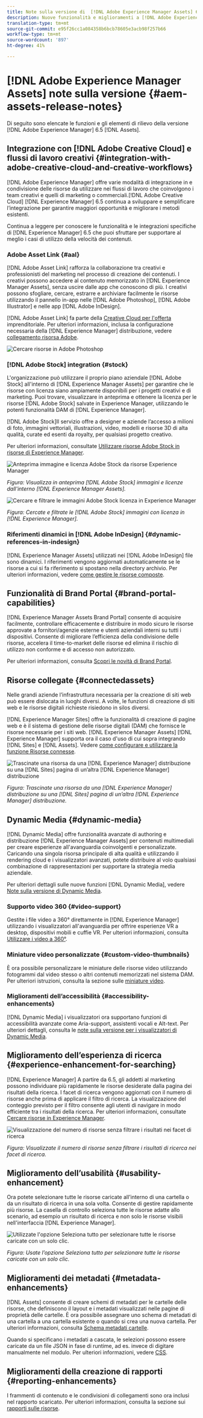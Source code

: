 ```yaml
---
title: Note sulla versione di  [!DNL Adobe Experience Manager Assets] 6.5.
description: Nuove funzionalità e miglioramenti a [!DNL Adobe Experience Manager] 6.5 [!DNL Assets].
translation-type: tm+mt
source-git-commit: e95f26cc1a084358b6bcb78605e3acb98f257b66
workflow-type: tm+mt
source-wordcount: '897'
ht-degree: 41%

---
```



# [!DNL Adobe Experience Manager Assets] note sulla versione  {#aem-assets-release-notes}

Di seguito sono elencate le funzioni e gli elementi di rilievo della versione [!DNL Adobe Experience Manager] 6.5 [!DNL Assets].

## Integrazione con [!DNL Adobe Creative Cloud] e flussi di lavoro creativi {#integration-with-adobe-creative-cloud-and-creative-workflows}

[!DNL Adobe Experience Manager] offre varie modalità di integrazione in e condivisione delle risorse da utilizzare nei flussi di lavoro che coinvolgono i team creativi e quelli di marketing o commerciali.[!DNL Adobe Creative Cloud] [!DNL Experience Manager] 6.5 continua a sviluppare e semplificare l’integrazione per garantire maggiori opportunità e migliorare i metodi esistenti.

Continua a leggere per conoscere le funzionalità e le integrazioni specifiche di [!DNL Experience Manager] 6.5 che puoi sfruttare per supportare al meglio i casi di utilizzo della velocità dei contenuti.

### Adobe Asset Link {#aal}

[!DNL Adobe Asset Link] rafforza la collaborazione tra creativi e professionisti del marketing nel processo di creazione dei contenuti. I creativi possono accedere al contenuto memorizzato in [!DNL Experience Manager Assets], senza uscire dalle app che conoscono di più. I creativi possono sfogliare, cercare, estrarre e archiviare facilmente le risorse utilizzando il pannello in-app nelle [!DNL Adobe Photoshop], [!DNL Adobe Illustrator] e nelle app [!DNL Adobe InDesign].

[!DNL Adobe Asset Link] fa parte della  [Creative Cloud per l&#39;offerta ](https://www.adobe.com/it/creativecloud/business/enterprise.html) imprenditoriale. Per ulteriori informazioni, inclusa la configurazione necessaria della [!DNL Experience Manager] distribuzione, vedere [ collegamento risorsa Adobe](https://helpx.adobe.com/it/enterprise/using/adobe-asset-link.html).

![Cercare risorse in  Adobe Photoshop](assets/asset_search_photoshop.png)

### [!DNL Adobe Stock] integration  {#stock}

L&#39;organizzazione può utilizzare il proprio piano aziendale [!DNL Adobe Stock] all&#39;interno di [!DNL Experience Manager Assets] per garantire che le risorse con licenza siano ampiamente disponibili per i progetti creativi e di marketing. Puoi trovare, visualizzare in anteprima e ottenere la licenza per le risorse [!DNL Adobe Stock] salvate in  Experience Manager, utilizzando le potenti funzionalità DAM di [!DNL Experience Manager].

[!DNL Adobe Stock]Il servizio offre a designer e aziende l’accesso a milioni di foto, immagini vettoriali, illustrazioni, video, modelli e risorse 3D di alta qualità, curate ed esenti da royalty, per qualsiasi progetto creativo.

Per ulteriori informazioni, consultate [Utilizzare  risorse Adobe Stock in  risorse di Experience Manager](/help/assets/aem-assets-adobe-stock.md).

![Anteprima  immagine e licenza Adobe Stock da  risorse Experience Manager](assets/stock_image_preview_license_options.png)

*Figura: Visualizza in anteprima  [!DNL Adobe Stock] immagini e licenze dall&#39;interno  [!DNL Experience Manager Assets].*

![Cercare e filtrare le immagini Adobe Stock  licenza in  Experience Manager](assets/aem-search-filters2.jpg)

*Figura: Cercate e filtrate le  [!DNL Adobe Stock] immagini con licenza in  [!DNL Experience Manager].*

### Riferimenti dinamici in [!DNL Adobe InDesign] {#dynamic-references-in-indesign}

[!DNL Experience Manager Assets] utilizzati nei  [!DNL Adobe InDesign] file sono dinamici. I riferimenti vengono aggiornati automaticamente se le risorse a cui si fa riferimento si spostano nella directory archivio. Per ulteriori informazioni, vedere [come gestire le risorse composte](/help/assets/managing-linked-subassets.md).

## Funzionalità di Brand Portal {#brand-portal-capabilities}

[!DNL Experience Manager Assets Brand Portal] consente di acquisire facilmente, controllare efficacemente e distribuire in modo sicuro le risorse approvate a fornitori/agenzie esterne e utenti aziendali interni su tutti i dispositivi. Consente di migliorare l’efficienza della condivisione delle risorse, accelera il time-to-market delle risorse ed elimina il rischio di utilizzo non conforme e di accesso non autorizzato.

Per ulteriori informazioni, consulta [Scopri le novità di Brand Portal](https://helpx.adobe.com/experience-manager/brand-portal/using/whats-new.html).

## Risorse collegate {#connectedassets}

Nelle grandi aziende l’infrastruttura necessaria per la creazione di siti web può essere dislocata in luoghi diversi. A volte, le funzioni di creazione di siti web e le risorse digitali richieste risiedono in silos diversi.

[!DNL Experience Manager Sites] offre la funzionalità di creazione di pagine web e è il sistema di gestione delle risorse digitali (DAM) che fornisce le risorse necessarie per i siti web. [!DNL Experience Manager Assets] [!DNL Experience Manager] supporta ora il caso d&#39;uso di cui sopra integrando  [!DNL Sites] e  [!DNL Assets]. Vedere [come configurare e utilizzare la funzione Risorse connesse](/help/assets/use-assets-across-connected-assets-instances.md).

![Trascinate una risorsa da una  [!DNL Experience Manager] distribuzione su una  [!DNL Sites] pagina di un’altra  [!DNL Experience Manager] distribuzione](assets/connected-assets-drag-and-drop-only.gif)

*Figura: Trascinate una risorsa da una  [!DNL Experience Manager] distribuzione su una  [!DNL Sites] pagina di un’altra  [!DNL Experience Manager] distribuzione.*

## Dynamic Media {#dynamic-media}

[!DNL Dynamic Media] offre funzionalità avanzate di authoring e distribuzione  [!DNL Experience Manager Assets] per contenuti multimediali per creare esperienze all&#39;avanguardia coinvolgenti e personalizzate. Caricando una singola risorsa principale di alta qualità e utilizzando il rendering cloud e i visualizzatori avanzati, potete distribuire al volo qualsiasi combinazione di rappresentazioni per supportare la strategia media aziendale.

Per ulteriori dettagli sulle nuove funzioni [!DNL Dynamic Media], vedere [Note sulla versione di Dynamic Media](https://experienceleague.adobe.com/docs/dynamic-media-developer-resources/release-notes/s7rn2017.html).

### Supporto video 360 {#video-support}

Gestite i file video a 360° direttamente in [!DNL Experience Manager] utilizzando i visualizzatori all&#39;avanguardia per offrire esperienze VR a desktop, dispositivi mobili e cuffie VR. Per ulteriori informazioni, consulta [Utilizzare i video a 360°](/help/assets/360-video.md).

### Miniature video personalizzate {#custom-video-thumbnails}

È ora possibile personalizzare le miniature delle risorse video utilizzando fotogrammi dal video stesso o altri contenuti memorizzati nel sistema DAM. Per ulteriori istruzioni, consulta la sezione sulle [miniature video](/help/assets/video.md#about-video-thumbnails-in-dynamic-media-scene-mode).

### Miglioramenti dell’accessibilità {#accessibility-enhancements}

[!DNL Dynamic Media] i visualizzatori ora supportano funzioni di accessibilità avanzate come Aria-support, assistenti vocali e Alt-text. Per ulteriori dettagli, consulta le [note sulla versione per i visualizzatori di Dynamic Media](https://experienceleague.adobe.com/docs/dynamic-media-developer-resources/library/home.html).

## Miglioramento dell’esperienza di ricerca {#experience-enhancement-for-searching}

[!DNL Experience Manager] A partire da 6.5, gli addetti al marketing possono individuare più rapidamente le risorse desiderate dalla pagina dei risultati della ricerca. I facet di ricerca vengono aggiornati con il numero di risorse anche prima di applicare il filtro di ricerca. La visualizzazione del conteggio previsto per il filtro consente agli utenti di navigare in modo efficiente tra i risultati della ricerca. Per ulteriori informazioni, consultate [Cercare risorse in  Experience Manager](../assets/search-assets.md).

![Visualizzazione del numero di risorse senza filtrare i risultati nei facet di ricerca](/help/assets/assets/asset_search_results_in_facets_filters.png)

*Figura: Visualizzate il numero di risorse senza filtrare i risultati di ricerca nei facet di ricerca.*

## Miglioramento dell’usabilità {#usability-enhancement}

Ora potete selezionare tutte le risorse caricate all’interno di una cartella o da un risultato di ricerca in una sola volta. Consente di gestire rapidamente più risorse. La casella di controllo seleziona tutte le risorse adatte allo scenario, ad esempio un risultato di ricerca e non solo le risorse visibili nell&#39;interfaccia [!DNL Experience Manager].

![Utilizzate l&#39;opzione Seleziona tutto per selezionare tutte le risorse caricate con un solo clic.](assets/select-all-in-aem-assets.gif)

*Figura: Usate l’opzione Seleziona tutto per selezionare tutte le risorse caricate con un solo clic.*

## Miglioramenti dei metadati {#metadata-enhancements}

[!DNL Assets] consente di creare schemi di metadati per le cartelle delle risorse, che definiscono il layout e i metadati visualizzati nelle pagine di proprietà delle cartelle. È ora possibile assegnare uno schema di metadati di una cartella a una cartella esistente o quando si crea una nuova cartella. Per ulteriori informazioni, consulta [Schema metadati cartelle](/help/assets/metadata-config.md#folder-metadata-schema).

Quando si specificano i metadati a cascata, le selezioni possono essere caricate da un file JSON in fase di runtime, ad es. invece di digitare manualmente nel modulo. Per ulteriori informazioni, vedere [CSS](/help/assets/metadata-schemas.md#cascading-metadata).

## Miglioramenti della creazione di rapporti {#reporting-enhancements}

I frammenti di contenuto e le condivisioni di collegamenti sono ora inclusi nel rapporto scaricato. Per ulteriori informazioni, consulta la sezione sui [rapporti sulle risorse](/help/assets/asset-reports.md).

